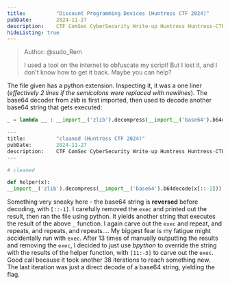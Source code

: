 ```yaml
---
title:          "Discount Programming Devices (Huntress CTF 2024)"
pubDate:        2024-11-27
description:    CTF ComSec CyberSecurity Write-up Huntress Huntress-CTF-2024
hideListing: true
---
```


> Author: @sudo_Rem
>
> I used a tool on the internet to obfuscate my script!
> But I lost it, and I don't know how to get it back.
> Maybe you can help?

The file given has a python extension. Inspecting it, it was a one liner (*effectively 2 lines if the semicolons were replaced with newlines*). The base64 decoder from *zlib* is first imported, then used to decode another base64 string that gets executed:

```py
_ = lambda __ : __import__('zlib').decompress(__import__('base64').b64decode(__[::-1]))

---
title:          "cleaned (Huntress CTF 2024)"
pubDate:        2024-11-27
description:    CTF ComSec CyberSecurity Write-up Huntress Huntress-CTF-2024
---

# cleaned

def helper(x):
__import__('zlib').decompress(__import__('base64').b64decode(x[::-1]))
```

Something very sneaky here - the base64 string is **reversed** before decoding, with `[::-1]`.
I carefully removed the `exec` and printed out the result, then ran the file using python. It yields another string that executes the result of the above `_` function. I again carve out the `exec` and repeat, and repeats, and repeats, and repeats.... My biggest fear is my fatigue might accidentally run with `exec`. After 13 times of manually outputting the results and removing the `exec`, I decided to just use *bpython* to override the string with the results of the helper function, with `[11:-3]` to carve out the `exec`. Good call because it took another 38 iterations to reach something new. The last iteration was just a direct decode of a base64 string, yielding the flag.

